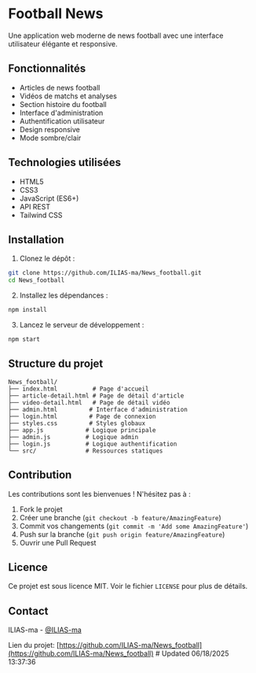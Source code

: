 # Football News

Une application web moderne de news football avec une interface utilisateur élégante et responsive.

## Fonctionnalités

- Articles de news football
- Vidéos de matchs et analyses
- Section histoire du football
- Interface d'administration
- Authentification utilisateur
- Design responsive
- Mode sombre/clair

## Technologies utilisées

- HTML5
- CSS3
- JavaScript (ES6+)
- API REST
- Tailwind CSS

## Installation

1. Clonez le dépôt :

```bash
git clone https://github.com/ILIAS-ma/News_football.git
cd News_football
```

2. Installez les dépendances :

```bash
npm install
```

3. Lancez le serveur de développement :

```bash
npm start
```

## Structure du projet

```
News_football/
├── index.html          # Page d'accueil
├── article-detail.html # Page de détail d'article
├── video-detail.html   # Page de détail vidéo
├── admin.html         # Interface d'administration
├── login.html         # Page de connexion
├── styles.css         # Styles globaux
├── app.js            # Logique principale
├── admin.js          # Logique admin
├── login.js          # Logique authentification
└── src/              # Ressources statiques
```

## Contribution

Les contributions sont les bienvenues ! N'hésitez pas à :

1. Fork le projet
2. Créer une branche (`git checkout -b feature/AmazingFeature`)
3. Commit vos changements (`git commit -m 'Add some AmazingFeature'`)
4. Push sur la branche (`git push origin feature/AmazingFeature`)
5. Ouvrir une Pull Request

## Licence

Ce projet est sous licence MIT. Voir le fichier `LICENSE` pour plus de détails.

## Contact

ILIAS-ma - [@ILIAS-ma](https://github.com/ILIAS-ma)

Lien du projet: [https://github.com/ILIAS-ma/News_football](https://github.com/ILIAS-ma/News_football)
#   U p d a t e d   0 6 / 1 8 / 2 0 2 5   1 3 : 3 7 : 3 6  
 